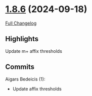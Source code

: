 # [1.8.6](https://github.com/sragia/Exlist/tree/1.8.6) (2024-09-18)

[Full Changelog](https://github.com/sragia/Exlist/compare/1.8.5...1.8.6)

## Highlights

 Update m+ affix thresholds 

## Commits

Aigars Bedeicis (1):

- Update affix thresholds

